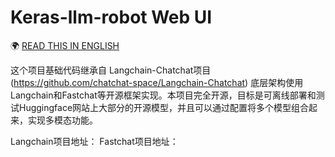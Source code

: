 # Keras-llm-robot Web UI 

🌍 [READ THIS IN ENGLISH](readme_en.md)

这个项目基础代码继承自 Langchain-Chatchat项目(https://github.com/chatchat-space/Langchain-Chatchat) 底层架构使用Langchain和Fastchat等开源框架实现。本项目完全开源，目标是可离线部署和测试Huggingface网站上大部分的开源模型，并且可以通过配置将多个模型组合起来，实现多模态功能。





Langchain项目地址：
Fastchat项目地址：
